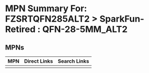 



# MPN Summary For: FZSRTQFN285ALT2 > SparkFun-Retired : QFN-28-5MM_ALT2

## MPNs
  

|MPN|Direct Links|Search Links|
| :--- | :--- | :--- |
||||
